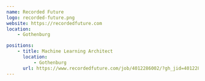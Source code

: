 ```yaml
---
name: Recorded Future
logo: recorded-future.png
website: https://recordedfuture.com
location: 
    - Gothenburg

positions:
    - title: Machine Learning Architect
      location:
          - Gothenburg
      url: https://www.recordedfuture.com/job/4012286002/?gh_jid=4012286002
---
```

